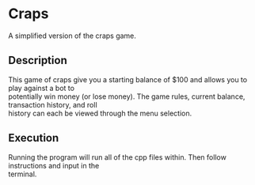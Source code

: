 # Craps

A simplified version of the craps game.

## Description

This game of craps give you a starting balance of $100 and allows you to play against a bot to <br />
potentially win money (or lose money). The game rules, current balance, transaction history, and roll <br/>
history can each be viewed through the menu selection.

## Execution

Running the program will run all of the cpp files within. Then follow instructions and input in the <br/> 
terminal.